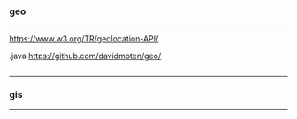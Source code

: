 ### geo
---
https://www.w3.org/TR/geolocation-API/

.java
https://github.com/davidmoten/geo/

```
```

---
### gis
---


```
```

